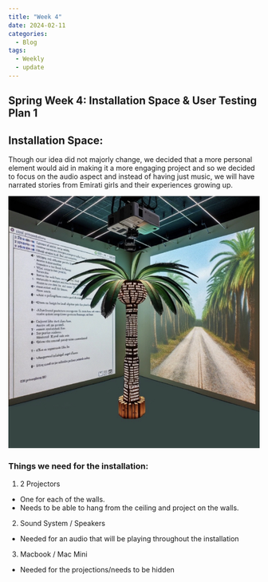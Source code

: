 ```yaml
---
title: "Week 4"
date: 2024-02-11
categories:
  - Blog
tags:
  - Weekly
  - update
---
```


## Spring Week 4: Installation Space & User Testing Plan 1

## Installation Space:

Though our idea did not majorly change, we decided that a more personal element would aid in making it a more engaging project and so we decided to focus on the audio aspect and instead of having just music, we will have narrated stories from Emirati girls and their experiences growing up.


![](/assets/images/aiinstallation.jpg)

### Things we need for the installation:
1. 2 Projectors

* One for each of the walls. 
* Needs to be able to hang from the ceiling and project on the walls.

2. Sound System / Speakers

* Needed for an audio that will be playing throughout the installation


3. Macbook / Mac Mini

* Needed for the projections/needs to be hidden


## 

